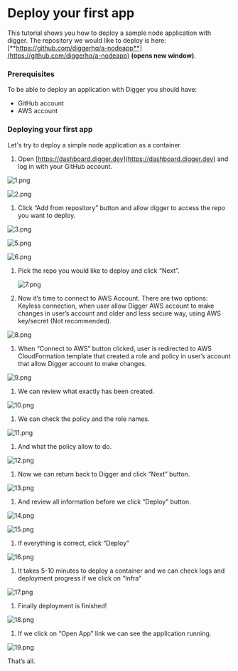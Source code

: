# Deploy your first app

This tutorial shows you how to deploy a sample node application with digger. The repository we would like to deploy is here: [**https://github.com/diggerhq/a-nodeapp**](https://github.com/diggerhq/a-nodeapp) **(opens new window)**.

### **Prerequisites**

To be able to deploy an application with Digger you should have:

* GitHub account
* AWS account

### **Deploying your first app**

Let's try to deploy a simple node application as a container.

1. Open [https://dashboard.digger.dev](https://dashboard.digger.dev) and log in with your GitHub account.

![1.png](https://s3-us-west-2.amazonaws.com/secure.notion-static.com/4b2b67e2-8839-46e1-b95d-fc4f832fb73d/1.png)

![2.png](https://s3-us-west-2.amazonaws.com/secure.notion-static.com/a3e6c467-0e87-4fda-8f05-075f9ccea20c/2.png)

1. Click “Add from repository” button and allow digger to access the repo you want to deploy.

![3.png](https://s3-us-west-2.amazonaws.com/secure.notion-static.com/d15b52ee-3cee-4fc2-a838-e8deb2599a65/3.png)

![5.png](https://s3-us-west-2.amazonaws.com/secure.notion-static.com/5d4522ab-7841-4e6f-a537-5558bd982e0d/5.png)

![6.png](https://s3-us-west-2.amazonaws.com/secure.notion-static.com/c288b1d5-a051-424d-bda6-3b40577212ed/6.png)

1.  Pick the repo you would like to deploy and click “Next”.

    <img src="https://s3-us-west-2.amazonaws.com/secure.notion-static.com/35eb9875-e284-4f8d-8d08-70930609f321/7.png" alt="7.png" data-size="original">
2. Now it’s time to connect to AWS Account. There are two options: Keyless connection, when user allow Digger AWS account to make changes in user’s account and older and less secure way, using AWS key/secret (Not recommended).

![8.png](https://s3-us-west-2.amazonaws.com/secure.notion-static.com/117a064e-a31e-4c7f-8740-2cf140b8f175/8.png)

1. When “Connect to AWS” button clicked, user is redirected to AWS CloudFormation template that created a role and policy in user’s account that allow Digger account to make changes.

![9.png](https://s3-us-west-2.amazonaws.com/secure.notion-static.com/3862e1a5-3516-4f3b-8198-e8350c9b55a5/9.png)

1. We can review what exactly has been created.

![10.png](https://s3-us-west-2.amazonaws.com/secure.notion-static.com/519210fb-f138-426e-b8e7-e851355fbf5c/10.png)

1. We can check the policy and the role names.

![11.png](https://s3-us-west-2.amazonaws.com/secure.notion-static.com/684a5692-6b2b-45ce-a998-76bb4eb56cb2/11.png)

1. And what the policy allow to do.

![12.png](https://s3-us-west-2.amazonaws.com/secure.notion-static.com/e3beae48-ce25-408c-aeb4-aade68f3107e/12.png)

1. Now we can return back to Digger and click “Next” button.

![13.png](https://s3-us-west-2.amazonaws.com/secure.notion-static.com/4a5a95a3-fc82-43d5-b358-881977329023/13.png)

1. And review all information before we click “Deploy” button.

![14.png](https://s3-us-west-2.amazonaws.com/secure.notion-static.com/c7087836-ee95-4177-b610-7141468df324/14.png)

![15.png](https://s3-us-west-2.amazonaws.com/secure.notion-static.com/31018ab1-b441-4f79-880a-36a87edf77b7/15.png)

1. If everything is correct, click “Deploy”

![16.png](https://s3-us-west-2.amazonaws.com/secure.notion-static.com/eee61d58-328f-4577-a70f-41c5a784a505/16.png)

1. It takes 5-10 minutes to deploy a container and we can check logs and deployment progress if we click on “Infra”

![17.png](https://s3-us-west-2.amazonaws.com/secure.notion-static.com/00534c86-ee4c-4c10-b29c-13f3d393b314/17.png)

1. Finally deployment is finished!

![18.png](https://s3-us-west-2.amazonaws.com/secure.notion-static.com/106c1e1f-dc01-477b-9ee5-cd0ea7e5dc0d/18.png)

1. If we click on “Open App” link we can see the application running.

![19.png](https://s3-us-west-2.amazonaws.com/secure.notion-static.com/c6875552-a103-47ba-95ac-1fd0abaca93c/19.png)

That’s all.
